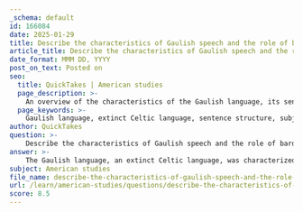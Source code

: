 ```yaml
---
_schema: default
id: 166084
date: 2025-01-29
title: Describe the characteristics of Gaulish speech and the role of bards in their society.
article_title: Describe the characteristics of Gaulish speech and the role of bards in their society.
date_format: MMM DD, YYYY
post_on_text: Posted on
seo:
  title: QuickTakes | American studies
  page_description: >-
    An overview of the characteristics of the Gaulish language, its sentence structure and inflectional nature, as well as the vital role of bards in preserving oral tradition, storytelling, and cultural identity in Gaulish society.
  page_keywords: >-
    Gaulish language, extinct Celtic language, sentence structure, subject verb object, inflected language, Indo-European languages, oral tradition, bards, cultural memory, storytelling, societal values, poets, musicians, Gaulish society, Druids, Vates, cultural identity, social cohesion, history
author: QuickTakes
question: >-
    Describe the characteristics of Gaulish speech and the role of bards in their society.
answer: >-
    The Gaulish language, an extinct Celtic language, was characterized by a specific sentence structure that typically followed the sequence of subject, verb, and object. This structure is similar to that of Latin, which also utilized noun cases, including the accusative case. Gaulish was an inflected language, meaning that nouns, adjectives, and verbs had a base form to which endings were added to indicate their grammatical function within a sentence. This inflectional nature is a common feature among ancient Indo-European languages.\n\nIn terms of its geographical context, Gaulish was spoken in a vast area that includes modern-day France, Luxembourg, Belgium, most of Switzerland, Northern Italy, and parts of the Netherlands and Germany along the Rhine. The language persisted until about the 5th century AD, when it was gradually supplanted by Latin and various Germanic languages.\n\nBards played a crucial role in Gaulish society, serving as custodians of oral tradition and cultural memory. They were esteemed figures who recounted tales of heroes, gods, and significant historical events, thereby preserving the collective identity and heritage of the Gauls. Their storytelling was not merely entertainment; it was a vital means of instilling pride and a sense of belonging among the people. Bards also contributed to the shaping of societal values and norms through their narratives.\n\nIn addition to storytelling, bards held multifaceted roles, including that of poets and musicians. They were integral to various ceremonies and rituals, often performing during important social gatherings and religious events. Their influence extended beyond mere entertainment; they were seen as intellectuals and cultural leaders within the community, akin to the roles of Druids and Vates, who also held significant positions in Gaulish society.\n\nOverall, the Gaulish language and the role of bards reflect the rich cultural tapestry of Gaulish society, highlighting the importance of language, storytelling, and oral tradition in maintaining social cohesion and cultural identity.
subject: American studies
file_name: describe-the-characteristics-of-gaulish-speech-and-the-role-of-bards-in-their-society.md
url: /learn/american-studies/questions/describe-the-characteristics-of-gaulish-speech-and-the-role-of-bards-in-their-society
score: 8.5
---
```


&nbsp;